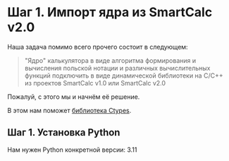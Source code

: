 # Шаг 1. Импорт ядра из SmartCalc v2.0

Наша задача помимо всего прочего состоит в следующем:

> "Ядро" калькулятора в виде алгоритма формирования и вычисления польской нотации и различных вычислительных функций подключить в виде динамической библиотеки на C/C++ из проектов SmartCalc v1.0 или SmartCalc v2.0

Пожалуй, с этого мы и начнём её решение.

В этом нам поможет [библиотека Ctypes](https://habr.com/ru/company/otus/blog/649087/).

## Шаг 1. Установка Python

Нам нужен Python конкретной версии: 3.11